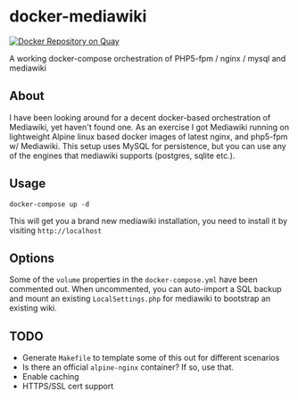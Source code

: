 # docker-mediawiki

[![Docker Repository on Quay](https://quay.io/repository/chiefy/alpine-php-mediawiki/status "Docker Repository on Quay")](https://quay.io/repository/chiefy/alpine-php-mediawiki)

A working docker-compose orchestration of PHP5-fpm / nginx / mysql and mediawiki

## About

I have been looking around for a decent docker-based orchestration of Mediawiki, yet haven't found one. As an exercise I got Mediawiki running on lightweight Alpine linux based docker images of latest nginx, and php5-fpm w/ Mediawiki. This setup uses MySQL for persistence, but you can use any of the engines that mediawiki supports (postgres, sqlite etc.).

## Usage

`docker-compose up -d`

This will get you a brand new mediawiki installation, you need to install it by visiting `http://localhost`

## Options

Some of the `volume` properties in the `docker-compose.yml` have been commented out. When uncommented, you can auto-import a SQL backup and mount an existing `LocalSettings.php` for mediawiki to bootstrap an existing wiki.

## TODO

  * Generate `Makefile` to template some of this out for different scenarios
  * Is there an official `alpine-nginx` container? If so, use that.
  * Enable caching
  * HTTPS/SSL cert support
